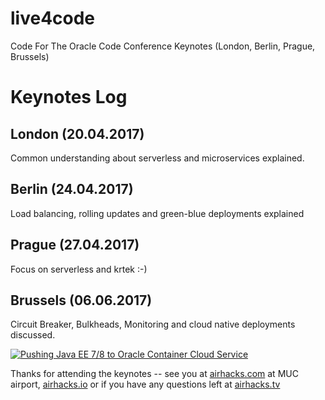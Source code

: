 # live4code
Code For The Oracle Code Conference Keynotes (London, Berlin, Prague, Brussels)

# Keynotes Log

## London (20.04.2017)

Common understanding about serverless and microservices explained. 

## Berlin (24.04.2017)

Load balancing, rolling updates and green-blue deployments explained

## Prague (27.04.2017)

Focus on serverless and krtek :-)

## Brussels (06.06.2017)

Circuit Breaker, Bulkheads, Monitoring and cloud native deployments discussed.

[![Pushing Java EE 7/8 to Oracle Container Cloud Service](https://i.ytimg.com/vi/6cVHeEeKLSI/mqdefault.jpg)](https://youtu.be/6cVHeEeKLSI?list=PLxU9yM-_yPs_mzUwlTtpswa8t0LqGzRAD)


Thanks for attending the keynotes -- see you at [airhacks.com](http://airhacks.com) at MUC airport, [airhacks.io](http://airhacks.io) or if you have any questions left at [airhacks.tv](http://airhacks.tv)
